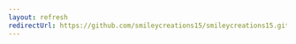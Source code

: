 ```yaml
---
layout: refresh
redirectUrl: https://github.com/smileycreations15/smileycreations15.github.io/blob/master/chess/share/2.md
---
```

